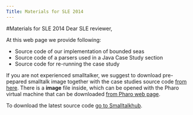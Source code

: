 ```yaml
---
Title: Materials for SLE 2014
---
```

#Materials for SLE 2014
Dear SLE reviewer,

At this web page we provide following:

-  Source code of our implementation of bounded seas
-  Source code of a parsers used in a Java Case Study section
-  Source code for re-running the case study 

If you are not experienced smalltalker, we suggest to download pre-pepared smalltalk image together with the case studies source code [from here](/download/jk/SLE2014/pharo-image.zip).
There is a **image** file inside, which can be opened with the Pharo virtual machine that can be downloaded [from Pharo web page](http://pharo.org/download).


To download the latest source code [go to Smalltalkhub](http://smalltalkhub.com/#!/~JanKurs/PetitParser).
